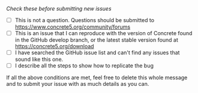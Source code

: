 *Check these before submitting new issues*

- [ ] This is not a question.
  Questions should be submitted to https://www.concrete5.org/community/forums  
- [ ] This is an issue that I can reproduce with the version of Concrete found in the GitHub develop branch, or the latest stable version found at https://concrete5.org/download
- [ ] I have searched the GitHub issue list and can't find any issues that sound like this one.
- [ ] I describe all the steps to show how to replicate the bug

If all the above conditions are met, feel free to delete this whole message and to submit your issue with as much details as you can.

